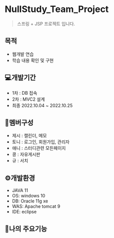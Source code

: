 # NullStudy_Team_Project
> 스프링 + JSP 프로젝트 입니다.

## 목적
- 웹개발 연습
- 학습 내용 확인 및 구현

## 💻개발기간
- 1차 : DB 접속
- 2차 : MVC2 설계
- 최종 2022.10.04 ~ 2022.10.25

## 👥멤버구성
- 제시 : 캘린더, 메모
- 토니 : 로그인, 회원가입, 관리자
- 애니 : 스터디관련 모든페이지
- 콩 : 자유게시판
- 규 : 서치

## ⚙️개발환경
- JAVA 11
- OS: windows 10
- DB: Oracle 11g xe
- WAS: Apache tomcat 9
- IDE: eclipse

## 📍나의 주요기능



